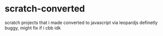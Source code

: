 # scratch-converted
scratch projects that i made converted to javascript via leopardjs
definetly buggy, might fix if i cbb idk
